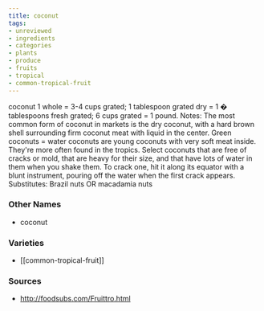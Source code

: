 ```yaml
---
title: coconut
tags:
- unreviewed
- ingredients
- categories
- plants
- produce
- fruits
- tropical
- common-tropical-fruit
---
```

coconut 1 whole = 3-4 cups grated; 1 tablespoon grated dry = 1 � tablespoons fresh grated; 6 cups grated = 1 pound. Notes: The most common form of coconut in markets is the dry coconut, with a hard brown shell surrounding firm coconut meat with liquid in the center. Green coconuts = water coconuts are young coconuts with very soft meat inside. They're more often found in the tropics. Select coconuts that are free of cracks or mold, that are heavy for their size, and that have lots of water in them when you shake them. To crack one, hit it along its equator with a blunt instrument, pouring off the water when the first crack appears. Substitutes: Brazil nuts OR macadamia nuts

### Other Names

* coconut

### Varieties

* [[common-tropical-fruit]]

### Sources
* http://foodsubs.com/Fruittro.html
